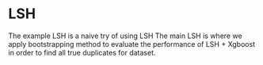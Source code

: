 # LSH
The example LSH is a naive try of using LSH
The main LSH is where we apply bootstrapping method to evaluate the performance of LSH + Xgboost in order to find all true duplicates for dataset.
